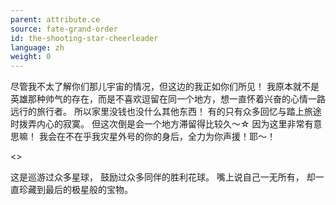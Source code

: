 ```yaml
---
parent: attribute.ce
source: fate-grand-order
id: the-shooting-star-cheerleader
language: zh
weight: 0
---
```


尽管我不太了解你们那儿宇宙的情况，但这边的我正如你们所见！
我原本就不是英雄那种帅气的存在，而是不喜欢逗留在同一个地方，想一直怀着兴奋的心情一路远行的旅行者。
所以家里没钱也没什么其他东西！
有的只有众多回忆与踏上旅途时拨弄内心的寂寞。
但这次倒是会一个地方滞留得比较久～☆
因为这里非常有意思嘛！
我会在不在乎我灾星外号的你的身后，全力为你声援！耶～！

<>

这是巡游过众多星球，
鼓励过众多同伴的胜利花球。
嘴上说自己一无所有，
却一直珍藏到最后的极星般的宝物。
